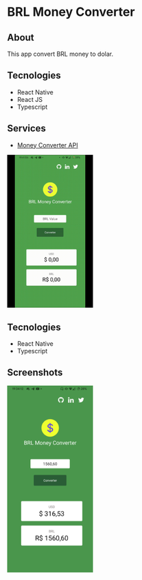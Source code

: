 # BRL Money Converter

## About
This app convert BRL money to dolar.

## Tecnologies

- React Native
- React JS
- Typescript

## Services
- [Money Converter API](https://api.invertexto.com/v1/currency)


<img src="assets/videos/brl-money-converter-apresentation.gif" width="200">

## Tecnologies
- React Native
- Typescript

## Screenshots

<img src="assets/screenshots/brl-money-converter-screenshot.png" width="200">
